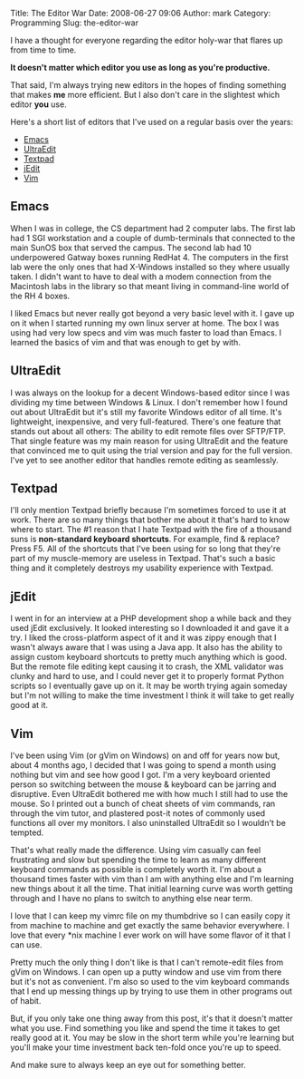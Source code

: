 Title: The Editor War
Date: 2008-06-27 09:06
Author: mark
Category: Programming
Slug: the-editor-war

I have a thought for everyone regarding the editor holy-war that flares
up from time to time.



**It doesn't matter which editor you use as long as you're productive.**



That said, I'm always trying new editors in the hopes of finding
something that makes **me** more efficient. But I also don't care in the
slightest which editor **you** use.



Here's a short list of editors that I've used on a regular basis over
the years:



-   [Emacs][]
-   [UltraEdit][]
-   [Textpad][]
-   [jEdit][]
-   [Vim][]



## Emacs



When I was in college, the CS department had 2 computer labs. The first
lab had 1 SGI workstation and a couple of dumb-terminals that connected
to the main SunOS box that served the campus. The second lab had 10
underpowered Gatway boxes running RedHat 4. The computers in the first
lab were the only ones that had X-Windows installed so they where
usually taken. I didn't want to have to deal with a modem connection
from the Macintosh labs in the library so that meant living in
command-line world of the RH 4 boxes.



I liked Emacs but never really got beyond a very basic level with it. I
gave up on it when I started running my own linux server at home. The
box I was using had very low specs and vim was much faster to load than
Emacs. I learned the basics of vim and that was enough to get by with.



## UltraEdit



I was always on the lookup for a decent Windows-based editor since I was
dividing my time between Windows & Linux. I don't remember how I found
out about UltraEdit but it's still my favorite Windows editor of all
time. It's lightweight, inexpensive, and very full-featured. There's one
feature that stands out about all others: The ability to edit remote
files over SFTP/FTP. That single feature was my main reason for using
UltraEdit and the feature that convinced me to quit using the trial
version and pay for the full version. I've yet to see another editor
that handles remote editing as seamlessly.



## Textpad



I'll only mention Textpad briefly because I'm sometimes forced to use it
at work. There are so many things that bother me about it that's hard to
know where to start. The \#1 reason that I hate Textpad with the fire of
a thousand suns is **non-standard keyboard shortcuts**. For example,
find & replace? Press F5. All of the shortcuts that I've been using for
so long that they're part of my muscle-memory are useless in Textpad.
That's such a basic thing and it completely destroys my usability
experience with Textpad.



## jEdit



I went in for an interview at a PHP development shop a while back and
they used jEdit exclusively. It looked interesting so I downloaded it
and gave it a try. I liked the cross-platform aspect of it and it was
zippy enough that I wasn't always aware that I was using a Java app. It
also has the ability to assign custom keyboard shortcuts to pretty much
anything which is good. But the remote file editing kept causing it to
crash, the XML validator was clunky and hard to use, and I could never
get it to properly format Python scripts so I eventually gave up on it.
It may be worth trying again someday but I'm not willing to make the
time investment I think it will take to get really good at it.



## Vim



I've been using Vim (or gVim on Windows) on and off for years now but,
about 4 months ago, I decided that I was going to spend a month using
nothing but vim and see how good I got. I'm a very keyboard oriented
person so switching between the mouse & keyboard can be jarring and
disruptive. Even UltraEdit bothered me with how much I still had to use
the mouse. So I printed out a bunch of cheat sheets of vim commands, ran
through the vim tutor, and plastered post-it notes of commonly used
functions all over my monitors. I also uninstalled UltraEdit so I
wouldn't be tempted.



That's what really made the difference. Using vim casually can feel
frustrating and slow but spending the time to learn as many different
keyboard commands as possible is completely worth it. I'm about a
thousand times faster with vim than I am with anything else and I'm
learning new things about it all the time. That initial learning curve
was worth getting through and I have no plans to switch to anything else
near term.



I love that I can keep my vimrc file on my thumbdrive so I can easily
copy it from machine to machine and get exactly the same behavior
everywhere. I love that every \*nix machine I ever work on will have
some flavor of it that I can use.



Pretty much the only thing I don't like is that I can't remote-edit
files from gVim on Windows. I can open up a putty window and use vim
from there but it's not as convenient. I'm also so used to the vim
keyboard commands that I end up messing things up by trying to use them
in other programs out of habit.



But, if you only take one thing away from this post, it's that it
doesn't matter what you use. Find something you like and spend the time
it takes to get really good at it. You may be slow in the short term
while you're learning but you'll make your time investment back ten-fold
once you're up to speed.



And make sure to always keep an eye out for something better.



  [Emacs]: https://www.gnu.org/software/emacs/
  [UltraEdit]: https://www.ultraedit.com
  [Textpad]: https://www.textpad.com/
  [jEdit]: https://www.jedit.org/
  [Vim]: https://www.vim.org/
